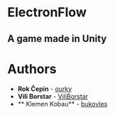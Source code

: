 # ElectronFlow
## A game made in Unity

# Authors
* **Rok Čepin** - [ourky](https://github.com/ourky)
* **Vili Borstar** - [ViliBorstar](https://github.com/ViliBorstar)
* ** Klemen Kobau** - [bukovles](https://github.com/bukovles)
